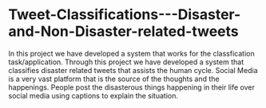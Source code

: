 # Tweet-Classifications---Disaster-and-Non-Disaster-related-tweets

In this project we have developed a system that works for the classfication task/application. Through this project we have developed a system that classifies disaster related tweets that assists the human cycle. 
Social Media is a very vast platform that is the source of the thoughts and the happenings. People post the disasterous things happening in their life over social media using captions to explain the situation.
